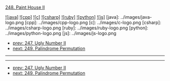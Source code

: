 [248. Paint House II](https://leetcode.com/problems/paint-house-ii/)

[![java]](../java/248-paint-house-ii.md)
[![cpp]](../cpp/248-paint-house-ii.md)
[![c]](../c/248-paint-house-ii.md)
[![csharp]](../csharp/248-paint-house-ii.md)
[![ruby]](../ruby/248-paint-house-ii.md)
[![python]](../python/248-paint-house-ii.md)
[![js]](../js/248-paint-house-ii.md)
[java]: ../images/java-logo.png
[cpp]: ../images/cpp-logo.png
[c]: ../images/c-logo.png
[csharp]: ../images/csharp-logo.png
[ruby]: ../images/ruby-logo.png
[python]: ../images/python-logo.png
[js]: ../images/js-logo.png

- [prev: 247. Ugly Number II](247-ugly-number-ii.md)
- [next: 249. Palindrome Permutation](249-palindrome-permutation.md)

---


---

- [prev: 247. Ugly Number II](247-ugly-number-ii.md)
- [next: 249. Palindrome Permutation](249-palindrome-permutation.md)
